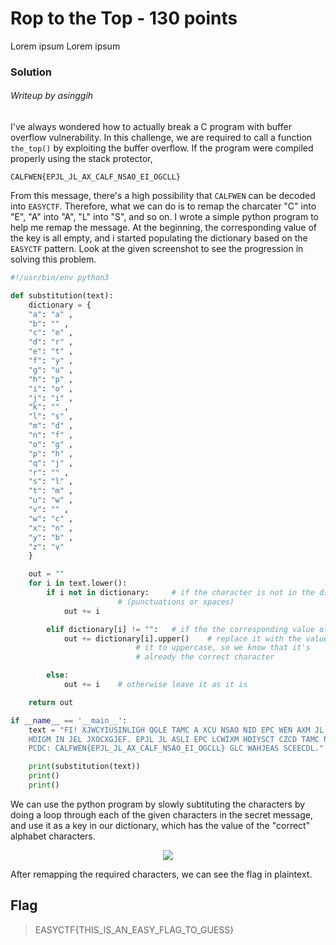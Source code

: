 # Rop to the Top - 130 points

Lorem ipsum Lorem ipsum

### Solution
###### Writeup by asinggih

I've always wondered how to actually break a C program with buffer overflow vulnerability. In this challenge, we are required to call a function ```the_top()``` by exploiting the buffer overflow. If the program were compiled properly using the stack protector, 

```
CALFWEN{EPJL_JL_AX_CALF_NSAO_EI_OGCLL}
```
From this message, there's a high possibility that ```CALFWEN``` can be decoded into ```EASYCTF```. Therefore, what we can do is to remap the charcater "C" into "E", "A" into "A", "L" into "S", and so on. I wrote a simple python program to help me remap the message. At the beginning, the corresponding value of the key is all empty, and i started populating the dictionary based on the ```EASYCTF```
pattern. Look at the given screenshot to see the progression in solving this problem.

```python
#!/usr/bin/env python3

def substitution(text):
	dictionary = {
	"a": "a" ,
	"b": "" ,
	"c": "e" ,
	"d": "r" ,
	"e": "t" ,
	"f": "y" ,
	"g": "u" ,
	"h": "p" ,
	"i": "o" ,
	"j": "i" ,
	"k": "" ,
	"l": "s" ,
	"m": "d" ,
	"n": "f" ,
	"o": "g" ,
	"p": "h" ,
	"q": "j" ,
	"r": "" ,
	"s": "l" ,
	"t": "m" ,
	"u": "w" ,
	"v": "" ,
	"w": "c" ,
	"x": "n" ,
	"y": "b" ,
	"z": "v" 
	}

	out = ""
	for i in text.lower():
		if i not in dictionary:		# if the character is not in the dictionary 
						# (punctuations or spaces)
			out += i

		elif dictionary[i] != "":	# if the the corresponding value of the key is not empty
			out += dictionary[i].upper() 	# replace it with the value, and change 
							# it to uppercase, so we know that it's 
							# already the correct character

		else:
			out += i 	# otherwise leave it as it is

	return out

if __name__ == '__main__':
	text = "FI! XJWCYIUSINLIGH QGLE TAMC A XCU NSAO NID EPC WEN AXM JL EIEASSF \
	HDIGM IN JEL JXOCXGJEF. EPJL JL ASLI EPC LCWIXM HDIYSCT CZCD TAMC NID CALFWEN. \
	PCDC: CALFWEN{EPJL_JL_AX_CALF_NSAO_EI_OGCLL} GLC WAHJEAS SCEECDL."

	print(substitution(text))
	print()
	print()

```

We can use the python program by slowly subtituting the characters by doing a loop through each of the given characters in the secret message, and use it as a key in our dictionary, which has the value of the "correct" alphabet characters. 

<p align="center"><img src="../screenshots/substitution.png"></p>

After remapping the required characters, we can see the flag in plaintext.

## Flag
>EASYCTF{THIS_IS_AN_EASY_FLAG_TO_GUESS}



